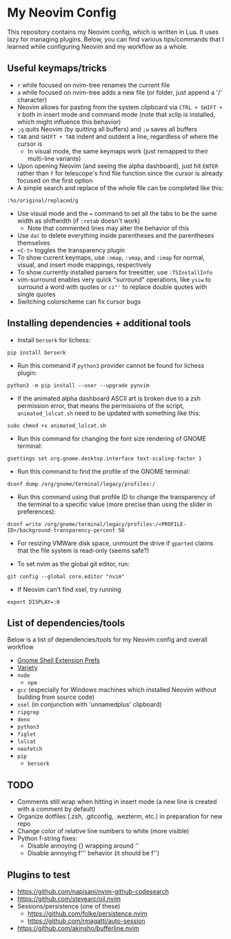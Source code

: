 # My Neovim Config
This repository contains my Neovim config, which is written in Lua. It uses lazy for managing plugins. Below, you can find various tips/commands that I learned while configuring Neovim and my workflow as a whole.

## Useful keymaps/tricks
- `r` while focused on nvim-tree renames the current file
- `a` while focused on nvim-tree adds a new file (or folder, just append a '/' character)
- Neovim allows for pasting from the system clipboard via `CTRL + SHIFT + V` both in insert mode and command mode (note that xclip is installed, which might influence this behavior)
- `;q` quits Neovim (by quitting all buffers) and `;w` saves all buffers
- `TAB` and `SHIFT + TAB` indent and outdent a line, regardless of where the cursor is
    - In visual mode, the same keymaps work (just remapped to their multi-line variants)
- Upon opening Neovim (and seeing the alpha dashboard), just hit `ENTER` rather than `f` for telescope's find file function since the cursor is already focused on the first option
- A simple search and replace of the whole file can be completed like this:
```
:%s/original/replaced/g
```
- Use visual mode and the `=` command to set all the tabs to be the same width as shiftwidth (if `:retab` doesn't work)
    - Note that commented lines may alter the behavior of this
- Use `da(` to delete everything inside parentheses and the parentheses themselves
- `<C-t>` toggles the transparency plugin
- To show current keymaps, use `:nmap`, `:vmap`, and `:imap` for normal, visual, and insert mode mappings, respectively
- To show currently installed parsers for treesitter, use `:TSInstallInfo`
- vim-surround enables very quick "surround" operations, like `ysiw` to surround a word with quotes or `ci"'` to replace double quotes with single quotes
- Switching colorscheme can fix cursor bugs

## Installing dependencies + additional tools
- Install `berserk` for lichess:
```
pip install berserk
```
- Run this command if `python3` provider cannot be found for lichess plugin:
```
python3 -m pip install --user --upgrade pynvim
```
- If the animated alpha dashboard ASCII art is broken due to a zsh permission error, that means the permissions of the script, `animated_lolcat.sh` need to be updated with something like this:
```
sudo chmod +x animated_lolcat.sh
```
- Run this command for changing the font size rendering of GNOME terminal:
```
gsettings set org.gnome.desktop.interface text-scaling-factor 1
```
- Run this command to find the profile of the GNOME terminal:
```
dconf dump /org/gnome/terminal/legacy/profiles:/
```
- Run this command using that profile ID to change the transparency of the terminal to a specific value (more precise than using the slider in preferences):
```
dconf write /org/gnome/terminal/legacy/profiles:/<PROFILE-ID>/background-transparency-percent 50
```
- For resizing VMWare disk space, unmount the drive if `gparted` claims that the file system is read-only (seems safe?)

- To set nvim as the global git editor, run:
```
git config --global core.editor "nvim"
```
- If Neovim can't find xsel, try running
```
export DISPLAY=:0
```

## List of dependencies/tools
Below is a list of dependencies/tools for my Neovim config and overall workflow
- [Gnome Shell Extension Prefs](https://www.omgubuntu.co.uk/2017/02/hidden-gnome-shell-extensions-prefs-app)
- [Variety](https://github.com/varietywalls/variety)
- `node`
    - `npm`
- `gcc` (especially for Windows machines which installed Neovim without building from source code)
- `xsel` (in conjunction with 'unnamedplus' clipboard)
- `ripgrep`
- `deno`
- `python3`
- `figlet`
- `lolcat`
- `neofetch`
- `pip`
    - `berserk`

## TODO
- Comments still wrap when hitting <CR> in insert mode (a new line is created with a comment by default)
- Organize dotfiles (.zsh, .gitconfig, .wezterm, etc.) in preparation for new repo
- Change color of relative line numbers to white (more visible)
- Python f-string fixes:
    - Disable annoying {} wrapping around ''
    - Disable annoying f''' behavior (it should be f'')

## Plugins to test
- https://github.com/napisani/nvim-github-codesearch
- https://github.com/stevearc/oil.nvim
- Sessions/persistence (one of these)
    - https://github.com/folke/persistence.nvim
    - https://github.com/rmagatti/auto-session
- https://github.com/akinsho/bufferline.nvim
